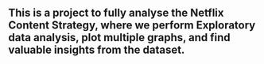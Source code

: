 ## This is a project to fully analyse the Netflix Content Strategy, where we perform Exploratory data analysis, plot multiple graphs, and find valuable insights from the dataset.
